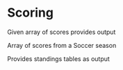 # Scoring
Given array of scores provides output

Array of scores from a Soccer season

Provides standings tables as output
